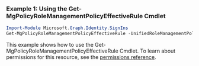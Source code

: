 ### Example 1: Using the Get-MgPolicyRoleManagementPolicyEffectiveRule Cmdlet
```powershell
Import-Module Microsoft.Graph.Identity.SignIns
Get-MgPolicyRoleManagementPolicyEffectiveRule -UnifiedRoleManagementPolicyId $unifiedRoleManagementPolicyId
```
This example shows how to use the Get-MgPolicyRoleManagementPolicyEffectiveRule Cmdlet.
To learn about permissions for this resource, see the [permissions reference](/graph/permissions-reference).
